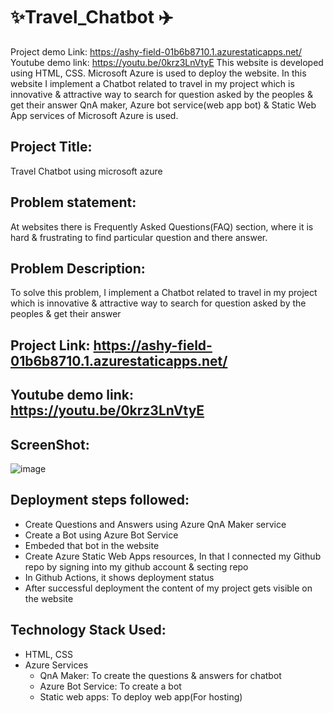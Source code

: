 # :sparkles:Travel_Chatbot :airplane:
Project demo Link: https://ashy-field-01b6b8710.1.azurestaticapps.net/   
Youtube demo link:  https://youtu.be/0krz3LnVtyE 
This website is developed using HTML, CSS. Microsoft Azure is used to deploy the website. In this website I implement a Chatbot related to travel in my project which is innovative &amp; attractive  way to search for question asked by the peoples &amp; get their answer QnA maker, Azure bot service(web app bot) &amp; Static Web App services of Microsoft Azure is used.

## Project Title:
Travel Chatbot using microsoft azure

## Problem statement:
At websites there is Frequently Asked Questions(FAQ) section, where it is hard & frustrating to
find particular question and there answer.

## Problem Description:
To solve this problem, I implement a Chatbot related to travel in my project which is innovative & attractive 
way to search for question asked by the peoples & get their answer

## Project Link: https://ashy-field-01b6b8710.1.azurestaticapps.net/
## Youtube demo link:  https://youtu.be/0krz3LnVtyE

## ScreenShot:
![image](https://user-images.githubusercontent.com/89372403/180757925-52781dae-6978-4ee5-b7b1-a54cd565efd3.png)

## Deployment steps followed:
- Create Questions and Answers using Azure QnA Maker service
- Create a Bot using Azure Bot Service
- Embeded that bot in the website
- Create Azure Static Web Apps resources, In that I connected my Github repo by signing into my github account & secting repo
- In Github Actions, it shows deployment status
- After successful deployment the content of my project gets visible on the website

## Technology Stack Used:
- HTML, CSS
- Azure Services
  - QnA Maker:
              To create the questions & answers for chatbot 
  - Azure Bot Service:
              To create a bot
  - Static web apps:
              To deploy web app(For hosting)



